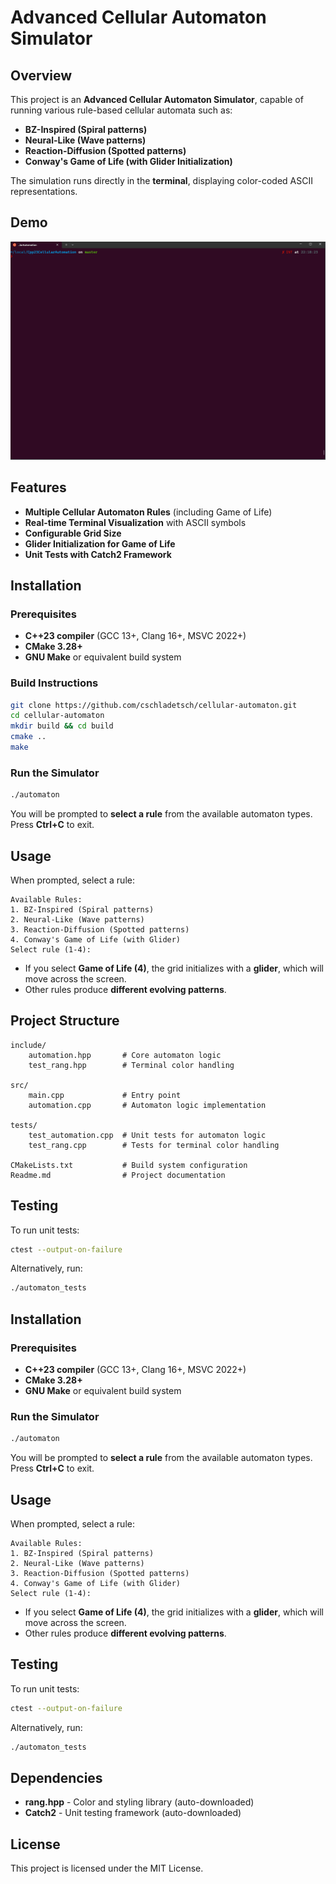 # Advanced Cellular Automaton Simulator

## Overview

This project is an **Advanced Cellular Automaton Simulator**, capable of running various rule-based cellular automata such as:
- **BZ-Inspired (Spiral patterns)**
- **Neural-Like (Wave patterns)**
- **Reaction-Diffusion (Spotted patterns)**
- **Conway's Game of Life (with Glider Initialization)**

The simulation runs directly in the **terminal**, displaying color-coded ASCII representations.

## Demo

![image](/resources/CellularAutoation-1.gif)


## Features
* **Multiple Cellular Automaton Rules** (including Game of Life)  
* **Real-time Terminal Visualization** with ASCII symbols  
* **Configurable Grid Size**  
* **Glider Initialization for Game of Life**  
* **Unit Tests with Catch2 Framework**  

## Installation

### **Prerequisites**
- **C++23 compiler** (GCC 13+, Clang 16+, MSVC 2022+)  
- **CMake 3.28+**  
- **GNU Make** or equivalent build system  

### **Build Instructions**

```sh
git clone https://github.com/cschladetsch/cellular-automaton.git  
cd cellular-automaton  
mkdir build && cd build  
cmake ..  
make  
```

### **Run the Simulator**
```sh
./automaton  
```
You will be prompted to **select a rule** from the available automaton types.  
Press **Ctrl+C** to exit.

## Usage

When prompted, select a rule:  
```
Available Rules:
1. BZ-Inspired (Spiral patterns)
2. Neural-Like (Wave patterns)
3. Reaction-Diffusion (Spotted patterns)
4. Conway's Game of Life (with Glider)
Select rule (1-4): 
```
- If you select **Game of Life (4)**, the grid initializes with a **glider**, which will move across the screen.  
- Other rules produce **different evolving patterns**.

## Project Structure

```
include/
    automation.hpp       # Core automaton logic
    test_rang.hpp        # Terminal color handling

src/
    main.cpp             # Entry point
    automation.cpp       # Automaton logic implementation

tests/
    test_automation.cpp  # Unit tests for automaton logic
    test_rang.cpp        # Tests for terminal color handling

CMakeLists.txt           # Build system configuration
Readme.md                # Project documentation
```

## Testing

To run unit tests:  
```sh
ctest --output-on-failure  
```
Alternatively, run:  
```sh
./automaton_tests  
```

## Installation

### **Prerequisites**
- **C++23 compiler** (GCC 13+, Clang 16+, MSVC 2022+)  
- **CMake 3.28+**  
- **GNU Make** or equivalent build system  

### **Run the Simulator**
```sh
./automaton  
```
You will be prompted to **select a rule** from the available automaton types.  
Press **Ctrl+C** to exit.

## Usage

When prompted, select a rule:  
```
Available Rules:
1. BZ-Inspired (Spiral patterns)
2. Neural-Like (Wave patterns)
3. Reaction-Diffusion (Spotted patterns)
4. Conway's Game of Life (with Glider)
Select rule (1-4): 
```
- If you select **Game of Life (4)**, the grid initializes with a **glider**, which will move across the screen.  
- Other rules produce **different evolving patterns**.

## Testing

To run unit tests:  
```sh
ctest --output-on-failure  
```
Alternatively, run:  
```sh
./automaton_tests  
```

## Dependencies

- **rang.hpp** - Color and styling library (auto-downloaded)  
- **Catch2** - Unit testing framework (auto-downloaded)  

## License

This project is licensed under the MIT License.

